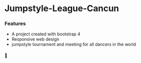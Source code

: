 # Jumpstyle-League-Cancun

### Features

- A project created with bootstrap 4
- Responsive web design
- jumpstyle tournament and meeting for all dancers in the world

#### 🎈
